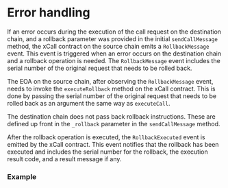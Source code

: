 # Error handling

If an error occurs during the execution of the call request on the destination chain, and a rollback parameter was provided in the initial `sendCallMessage` method, the xCall contract on the source chain emits a `RollbackMessage` event. This event is triggered when an error occurs on the destination chain and a rollback operation is needed. The `RollbackMessage` event includes the serial number of the original request that needs to be rolled back.

The EOA on the source chain, after observing the `RollbackMessage` event, needs to invoke the `executeRollback` method on the xCall contract. This is done by passing the serial number of the original request that needs to be rolled back as an argument the same way as `executeCall`.

The destination chain does not pass back rollback instructions. These are defined up front in the `_rollback` parameter in the `sendCallMessage` method.

After the rollback operation is executed, the `RollbackExecuted` event is emitted by the xCall contract. This event notifies that the rollback has been executed and includes the serial number for the rollback, the execution result code, and a result message if any.

### Example
